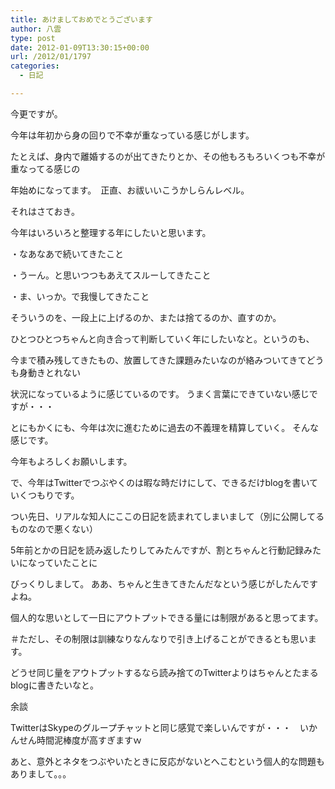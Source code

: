 ```yaml
---
title: あけましておめでとうございます
author: 八雲
type: post
date: 2012-01-09T13:30:15+00:00
url: /2012/01/1797
categories:
  - 日記

---
```

今更ですが。
  
今年は年初から身の回りで不幸が重なっている感じがします。
  
たとえば、身内で離婚するのが出てきたりとか、その他もろもろいくつも不幸が重なってる感じの
  
年始めになってます。　正直、お祓いいこうかしらんレベル。
  
それはさておき。

今年はいろいろと整理する年にしたいと思います。
  
・なあなあで続いてきたこと
  
・うーん。と思いつつもあえてスルーしてきたこと
  
・ま、いっか。で我慢してきたこと
  
そういうのを、一段上に上げるのか、または捨てるのか、直すのか。
  
ひとつひとつちゃんと向き合って判断していく年にしたいなと。というのも、
  
今まで積み残してきたもの、放置してきた課題みたいなのが絡みついてきてどうも身動きとれない
  
状況になっているように感じているのです。 うまく言葉にできていない感じですが・・・
  
とにもかくにも、今年は次に進むために過去の不義理を精算していく。 そんな感じです。

今年もよろしくお願いします。

で、今年はTwitterでつぶやくのは暇な時だけにして、できるだけblogを書いていくつもりです。
  
つい先日、リアルな知人にここの日記を読まれてしまいまして（別に公開してるものなので悪くない）
  
5年前とかの日記を読み返したりしてみたんですが、割とちゃんと行動記録みたいになっていたことに
  
びっくりしまして。 ああ、ちゃんと生きてきたんだなという感じがしたんですよね。

個人的な思いとして一日にアウトプットできる量には制限があると思ってます。
  
＃ただし、その制限は訓練なりなんなりで引き上げることができるとも思います。
  
どうせ同じ量をアウトプットするなら読み捨てのTwitterよりはちゃんとたまるblogに書きたいなと。

余談
  
TwitterはSkypeのグループチャットと同じ感覚で楽しいんですが・・・　いかんせん時間泥棒度が高すぎますｗ
  
あと、意外とネタをつぶやいたときに反応がないとへこむという個人的な問題もありまして。。。